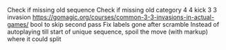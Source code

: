 Check if missing old sequence
Check if missing old category
4 4 kick 3 3 invasion https://gomagic.org/courses/common-3-3-invasions-in-actual-games/
bool to skip second pass
Fix labels gone after scramble
Instead of autoplaying till start of unique sequence, spoil the move (with markup) where it could split